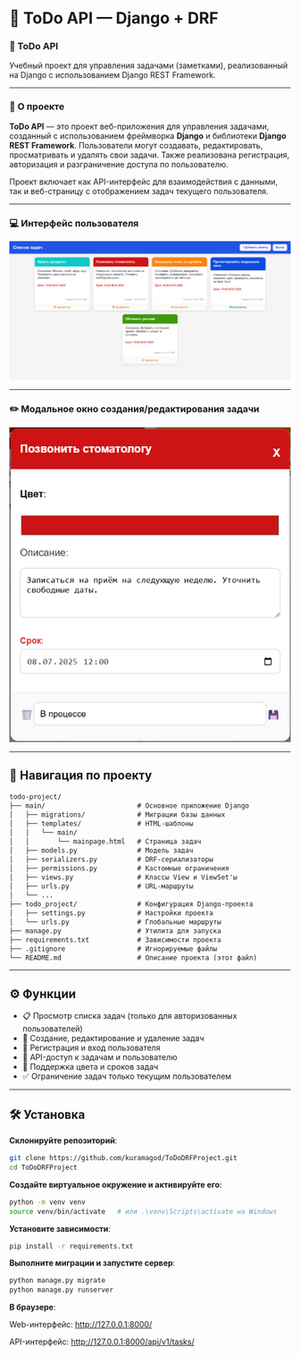 # 📝 ToDo API — Django + DRF


### 📛 ToDo API

Учебный проект для управления задачами (заметками), реализованный на Django с использованием Django REST Framework.

---


### 📘 О проекте


**ToDo API** — это проект веб-приложения для управления задачами, созданный с использованием фреймворка **Django** и библиотеки **Django REST Framework**. Пользователи могут создавать, редактировать, просматривать и удалять свои задачи. Также реализована регистрация, авторизация и разграничение доступа по пользователю.

Проект включает как API-интерфейс для взаимодействия с данными, так и веб-страницу с отображением задач текущего пользователя.

---

### 💻 Интерфейс пользователя

![Скриншот интерфейса](screenshots/mainpage.png)

---

### ✏️ Модальное окно создания/редактирования задачи

![Модальное окно](screenshots/modal_create_edit.png)

---

## 📁 Навигация по проекту

```
todo-project/
├── main/                       # Основное приложение Django
│   ├── migrations/             # Миграции базы данных
│   ├── templates/              # HTML-шаблоны
│   │   └── main/
│   │       └── mainpage.html   # Страница задач
│   ├── models.py               # Модель задач
│   ├── serializers.py          # DRF-сериализаторы
│   ├── permissions.py          # Кастомные ограничения
│   ├── views.py                # Классы View и ViewSet'ы
│   ├── urls.py                 # URL-маршруты
│   └── ...
├── todo_project/               # Конфигурация Django-проекта
│   ├── settings.py             # Настройки проекта
│   └── urls.py                 # Глобальные маршруты
├── manage.py                   # Утилита для запуска
├── requirements.txt            # Зависимости проекта
├── .gitignore                  # Игнорируемые файлы
└── README.md                   # Описание проекта (этот файл)
```

---

## ⚙️ Функции

- 📋 Просмотр списка задач (только для авторизованных пользователей)
- 📝 Создание, редактирование и удаление задач
- 🔐 Регистрация и вход пользователя
- 🔗 API-доступ к задачам и пользователю
- 🎨 Поддержка цвета и сроков задач
- ✅ Ограничение задач только текущим пользователем

---

## 🛠 Установка

**Склонируйте репозиторий**:

 ```bash
 git clone https://github.com/kuramagod/ToDoDRFProject.git
 cd ToDoDRFProject
 ```

**Создайте виртуальное окружение и активируйте его**:

```bash
python -m venv venv
source venv/bin/activate   # или .\venv\Scripts\activate на Windows
```

**Установите зависимости**:

```bash
pip install -r requirements.txt
```

**Выполните миграции и запустите сервер**:

```bash
python manage.py migrate
python manage.py runserver
```

**В браузере**:

Web-интерфейс: http://127.0.0.1:8000/

API-интерфейс: http://127.0.0.1:8000/api/v1/tasks/
